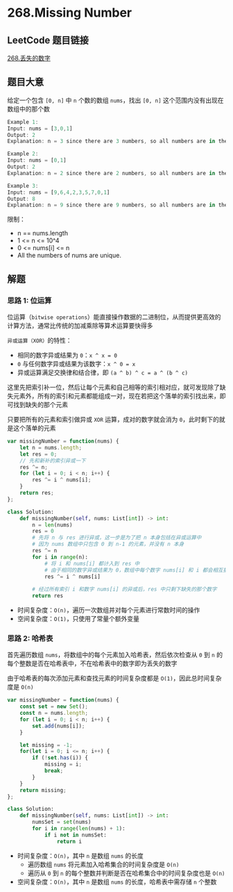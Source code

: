 # 268.Missing Number

## LeetCode 题目链接

[268.丢失的数字](https://leetcode.cn/problems/missing-number/)

## 题目大意

给定一个包含 `[0, n]` 中 `n` 个数的数组 `nums`，找出 `[0, n]` 这个范围内没有出现在数组中的那个数

```js
Example 1:
Input: nums = [3,0,1]
Output: 2
Explanation: n = 3 since there are 3 numbers, so all numbers are in the range [0,3]. 2 is the missing number in the range since it does not appear in nums.

Example 2:
Input: nums = [0,1]
Output: 2
Explanation: n = 2 since there are 2 numbers, so all numbers are in the range [0,2]. 2 is the missing number in the range since it does not appear in nums.

Example 3:
Input: nums = [9,6,4,2,3,5,7,0,1]
Output: 8
Explanation: n = 9 since there are 9 numbers, so all numbers are in the range [0,9]. 8 is the missing number in the range since it does not appear in nums.
```

限制：
- n == nums.length
- 1 <= n <= 10^4
- 0 <= nums[i] <= n
- All the numbers of nums are unique.

## 解题

### 思路 1: 位运算

位运算（`bitwise operations`）能直接操作数据的二进制位，从而提供更高效的计算方法，通常比传统的加减乘除等算术运算要快得多

`异或运算（XOR）`的特性：
- 相同的数字异或结果为 `0`：`x ^ x = 0`
- `0` 与任何数字异或结果为该数字：`x ^ 0 = x`
- 异或运算满足交换律和结合律，即 `(a ^ b) ^ c = a ^ (b ^ c)`

这里先把索引补一位，然后让每个元素和自己相等的索引相对应，就可发现除了缺失元素外，所有的索引和元素都能组成一对，现在若把这个落单的索引找出来，即可找到缺失的那个元素

只要把所有的元素和索引做异或 `XOR` 运算，成对的数字就会消为 `0`，此时剩下的就是这个落单的元素

```js
var missingNumber = function(nums) {
    let n = nums.length;
    let res = 0;
    // 先和新补的索引异或一下
    res ^= n;
    for (let i = 0; i < n; i++) {
        res ^= i ^ nums[i];
    }
    return res;
};
```
```python
class Solution:
    def missingNumber(self, nums: List[int]) -> int:
        n = len(nums)
        res = 0
        # 先将 n 与 res 进行异或，这一步是为了把 n 本身包括在异或运算中
        # 因为 nums 数组中只包含 0 到 n-1 的元素，并没有 n 本身
        res ^= n
        for i in range(n):
            # 将 i 和 nums[i] 都计入到 res 中
            # 由于相同的数字异或结果为 0，数组中每个数字 nums[i] 和 i 都会相互抵消
            res ^= i ^ nums[i]
        
        # 经过所有索引 i 和数字 nums[i] 的异或后，res 中只剩下缺失的那个数字
        return res
```

- 时间复杂度：`O(n)`，遍历一次数组并对每个元素进行常数时间的操作
- 空间复杂度：`O(1)`，只使用了常量个额外变量

### 思路 2: 哈希表

首先遍历数组 `nums`，将数组中的每个元素加入哈希表，然后依次检查从 `0` 到 `n` 的每个整数是否在哈希表中，不在哈希表中的数字即为丢失的数字

由于哈希表的每次添加元素和查找元素的时间复杂度都是 `O(1)`，因此总时间复杂度是 `O(n)`

```js
var missingNumber = function(nums) {
    const set = new Set();
    const n = nums.length;
    for (let i = 0; i < n; i++) {
        set.add(nums[i]);
    }

    let missing = -1;
    for(let i = 0; i <= n; i++) {
        if (!set.has(i)) {
            missing = i;
            break;
        }
    }
    return missing;
};
```
```python
class Solution:
    def missingNumber(self, nums: List[int]) -> int:
        numsSet = set(nums)
        for i in range(len(nums) + 1):
            if i not in numsSet:
                return i
```

- 时间复杂度：`O(n)`，其中 `n` 是数组 `nums` 的长度
  - 遍历数组 `nums` 将元素加入哈希集合的时间复杂度是 `O(n)`
  - 遍历从 `0` 到 `n` 的每个整数并判断是否在哈希集合中的时间复杂度也是 `O(n)`
- 空间复杂度：`O(n)`，其中 `n` 是数组 `nums` 的长度，哈希表中需存储 `n` 个整数